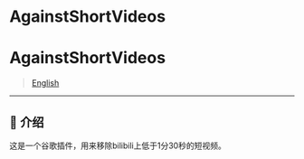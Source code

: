 # AgainstShortVideos
# AgainstShortVideos
>[English](../README.md)
---

## 📢 介绍
这是一个谷歌插件，用来移除bilibili上低于1分30秒的短视频。
